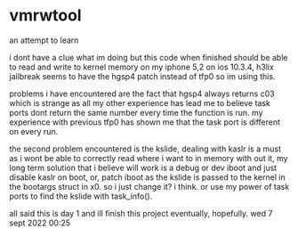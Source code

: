 # vmrwtool
an attempt to learn

i dont have a clue what im doing but this code when finished should be able to read and write to kernel memory on my iphone 5,2 on ios 10.3.4, h3lix jailbreak seems to have the hgsp4 patch instead of tfp0 so im using this.

problems i have encountered are the fact that hgsp4 always returns c03 which is strange as all my other experience has lead me to believe task ports dont return the same number every time the function is run. my experience with previous tfp0 has shown me that the task port is different on every run.

the second problem encountered is the kslide, dealing with kaslr is a must as i wont be able to correctly read where i want to in memory with out it, my long term solution that i believe will work is a debug or dev iboot and just disable kaslr on boot, or, patch iboot as the kslide is passed to the kernel in the bootargs struct in x0. so i just change it? i think. or use my power of task ports to find the kslide with task_info().

all said this is day 1 and ill finish this project eventually, hopefully. wed 7 sept 2022 00:25
